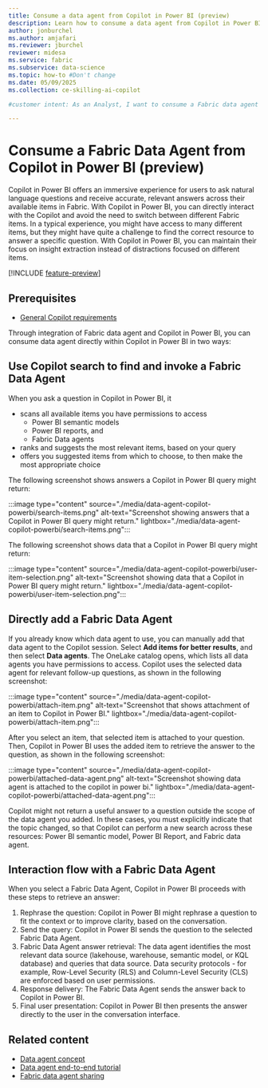 ```yaml
---
title: Consume a data agent from Copilot in Power BI (preview)
description: Learn how to consume a data agent from Copilot in Power BI.
author: jonburchel
ms.author: amjafari
ms.reviewer: jburchel
reviewer: midesa
ms.service: fabric
ms.subservice: data-science
ms.topic: how-to #Don't change
ms.date: 05/09/2025
ms.collection: ce-skilling-ai-copilot

#customer intent: As an Analyst, I want to consume a Fabric data agent from Copilot in Power BI.

---
```


# Consume a Fabric Data Agent from Copilot in Power BI (preview)

Copilot in Power BI offers an immersive experience for users to ask natural language questions and receive accurate, relevant answers across their available items in Fabric. With Copilot in Power BI, you can directly interact with the Copilot and avoid the need to switch between different Fabric items. In a typical experience, you might have access to many different items, but they might have quite a challenge to find the correct resource to answer a specific question. With Copilot in Power BI, you can maintain their focus on insight extraction instead of distractions focused on different items.

[!INCLUDE [feature-preview](../includes/feature-preview-note.md)]

## Prerequisites

- [General Copilot requirements](/power-bi/create-reports/copilot-introduction#copilot-requirements)

Through integration of Fabric data agent and Copilot in Power BI, you can consume data agent directly within Copilot in Power BI in two ways:

## Use Copilot search to find and invoke a Fabric Data Agent

When you ask a question in Copilot in Power BI, it

- scans all available items you have permissions to access
  - Power BI semantic models
  - Power BI reports, and
  - Fabric Data agents
- ranks and suggests the most relevant items, based on your query
- offers you suggested items from which to choose, to then make the most appropriate choice

The following screenshot shows answers a Copilot in Power BI query might return:

:::image type="content" source="./media/data-agent-copilot-powerbi/search-items.png" alt-text="Screenshot showing answers that a Copilot in Power BI query might return." lightbox="./media/data-agent-copilot-powerbi/search-items.png":::

The following screenshot shows data that a Copilot in Power BI query might return:

:::image type="content" source="./media/data-agent-copilot-powerbi/user-item-selection.png" alt-text="Screenshot showing data that a Copilot in Power BI query might return." lightbox="./media/data-agent-copilot-powerbi/user-item-selection.png":::

## Directly add a Fabric Data Agent

If you already know which data agent to use, you can manually add that data agent to the Copilot session. Select **Add items for better results**, and then select **Data agents**. The OneLake catalog opens, which lists all data agents you have permissions to access. Copilot uses the selected data agent for relevant follow-up questions, as shown in the following screenshot:

:::image type="content" source="./media/data-agent-copilot-powerbi/attach-item.png" alt-text="Screenshot that shows attachment of an item to Copilot in Power BI." lightbox="./media/data-agent-copilot-powerbi/attach-item.png":::

After you select an item, that selected item is attached to your question. Then, Copilot in Power BI uses the added item to retrieve the answer to the question, as shown in the following screenshot:

:::image type="content" source="./media/data-agent-copilot-powerbi/attached-data-agent.png" alt-text="Screenshot showing data agent is attached to the copilot in power bi." lightbox="./media/data-agent-copilot-powerbi/attached-data-agent.png":::

Copilot might not return a useful answer to a question outside the scope of the data agent you added. In these cases, you must explicitly indicate that the topic changed, so that Copilot can perform a new search across these resources: Power BI semantic model, Power BI Report, and Fabric data agent.


## Interaction flow with a Fabric Data Agent

When you select a Fabric Data Agent, Copilot in Power BI proceeds with these steps to retrieve an answer:

1. Rephrase the question: Copilot in Power BI might rephrase a question to fit the context or to improve clarity, based on the conversation.
1. Send the query: Copilot in Power BI sends the question to the selected Fabric Data Agent.
1. Fabric Data Agent answer retrieval: The data agent identifies the most relevant data source (lakehouse, warehouse, semantic model, or KQL database) and queries that data source. Data security protocols - for example, Row-Level Security (RLS) and Column-Level Security (CLS) are enforced based on user permissions.
1. Response delivery: The Fabric Data Agent sends the answer back to Copilot in Power BI.
1. Final user presentation: Copilot in Power BI then presents the answer directly to the user in the conversation interface.

## Related content

- [Data agent concept](concept-data-agent.md)
- [Data agent end-to-end tutorial](data-agent-end-to-end-tutorial.md)
- [Fabric data agent sharing](data-agent-sharing.md)